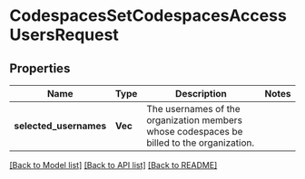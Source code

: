 # CodespacesSetCodespacesAccessUsersRequest

## Properties

Name | Type | Description | Notes
------------ | ------------- | ------------- | -------------
**selected_usernames** | **Vec<String>** | The usernames of the organization members whose codespaces be billed to the organization. | 

[[Back to Model list]](../README.md#documentation-for-models) [[Back to API list]](../README.md#documentation-for-api-endpoints) [[Back to README]](../README.md)


